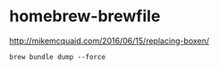 homebrew-brewfile
=================

http://mikemcquaid.com/2016/06/15/replacing-boxen/
```
brew bundle dump --force
```
